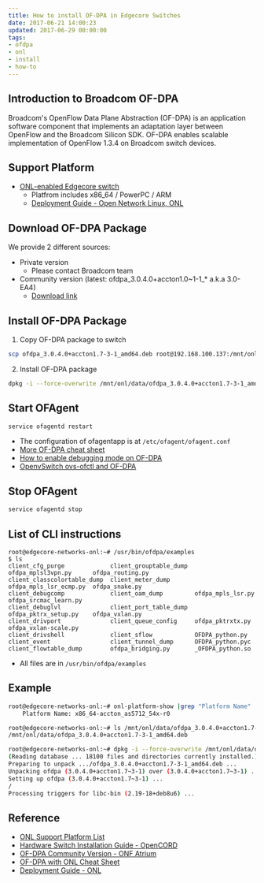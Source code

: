```yaml
---
title: How to install OF-DPA in Edgecore Switches
date: 2017-06-21 14:00:23
updated: 2017-06-29 00:00:00
tags:
- ofdpa
- onl
- install
- how-to
---
```


## Introduction to Broadcom OF-DPA
Broadcom's OpenFlow Data Plane Abstraction (OF-DPA) is an application software component that implements an adaptation layer between OpenFlow and the Broadcom Silicon SDK. OF-DPA enables scalable implementation of OpenFlow 1.3.4 on Broadcom switch devices.

## Support Platform
- [ONL-enabled Edgecore switch][1]
  - Platfrom includes x86_64 / PowerPC / ARM
  - [Deployment Guide - Open Network Linux, ONL][5]

<!--more-->

## Download OF-DPA Package
We provide 2 different sources:
- Private version
  - Please contact Broadcom team
- Community version (latest: ofdpa_3.0.4.0+accton1.0~1-1_* a.k.a 3.0-EA4)
  - [Download link][3]

## Install OF-DPA Package

1. Copy OF-DPA package to switch
```bash
scp ofdpa_3.0.4.0+accton1.7-3-1_amd64.deb root@192.168.100.137:/mnt/onl/data/
```

2. Install OF-DPA package
```bash
dpkg -i --force-overwrite /mnt/onl/data/ofdpa_3.0.4.0+accton1.7-3-1_amd64.deb
```

## Start OFAgent
```bash
service ofagentd restart
```
  - The configuration of ofagentapp is at `/etc/ofagent/ofagent.conf`
  - [More OF-DPA cheat sheet][4]
  - [How to enable debugging mode on OF-DPA][6]
  - [OpenvSwitch ovs-ofctl and OF-DPA][7]

## Stop OFAgent
```bash
service ofagentd stop
```

## List of CLI instructions
```
root@edgecore-networks-onl:~# /usr/bin/ofdpa/examples
$ ls
client_cfg_purge             client_grouptable_dump  ofdpa_mplsl3vpn.py      ofdpa_routing.py
client_classcolortable_dump  client_meter_dump       ofdpa_mpls_lsr_ecmp.py  ofdpa_snake.py
client_debugcomp             client_oam_dump         ofdpa_mpls_lsr.py       ofdpa_srcmac_learn.py
client_debuglvl              client_port_table_dump  ofdpa_pktrx_setup.py    ofdpa_vxlan.py
client_drivport              client_queue_config     ofdpa_pktrxtx.py        ofdpa_vxlan-scale.py
client_drivshell             client_sflow            OFDPA_python.py
client_event                 client_tunnel_dump      OFDPA_python.pyc
client_flowtable_dump        ofdpa_bridging.py       _OFDPA_python.so
```
- All files are in `/usr/bin/ofdpa/examples`

## Example
```bash
root@edgecore-networks-onl:~# onl-platform-show |grep "Platform Name"
    Platform Name: x86_64-accton_as5712_54x-r0

root@edgecore-networks-onl:~# ls /mnt/onl/data/ofdpa_3.0.4.0+accton1.7-3-1_amd64.deb
/mnt/onl/data/ofdpa_3.0.4.0+accton1.7-3-1_amd64.deb

root@edgecore-networks-onl:~# dpkg -i --force-overwrite /mnt/onl/data/ofdpa_3.0.4.0+accton1.7-3-1_amd64.deb
(Reading database ... 18100 files and directories currently installed.)
Preparing to unpack .../ofdpa_3.0.4.0+accton1.7-3-1_amd64.deb ...
Unpacking ofdpa (3.0.4.0+accton1.7~3-1) over (3.0.4.0+accton1.7~3-1) ...
Setting up ofdpa (3.0.4.0+accton1.7~3-1) ...
/
Processing triggers for libc-bin (2.19-18+deb8u6) ...
```

## Reference
- [ONL Support Platform List][1]
- [Hardware Switch Installation Guide - OpenCORD][2]
- [OF-DPA Community Version - ONF Atrium][3]
- [OF-DPA with ONL Cheat Sheet][4]
- [Deployment Guide - ONL][5]

[1]: https://github.com/opencomputeproject/OpenNetworkLinux/tree/master/packages/platforms/accton
[2]: https://wiki.opencord.org/display/CORD/Hardware+Switch+Installation+Guide#HardwareSwitchInstallationGuide-C2.InstallOF-DPApackage
[3]: https://github.com/onfsdn/atrium-docs/tree/master/16A/ONOS/builds
[4]: http://blog.pichuang.com.tw/ofdpa-with-onl-cheat-sheet/
[5]: https://edge-core.github.io/Deployment-Guide-ONL/
[6]: https://edge-core.github.io/How-to-enable-debugging-mode-on-OF-DPA/
[7]: http://blog.pichuang.com.tw/ovs-ofctl-and-ofdpa/